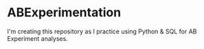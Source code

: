 # ABExperimentation
I'm creating this repository as I practice using Python & SQL for AB Experiment analyses.
